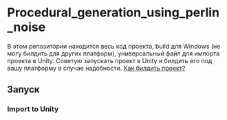 # Procedural_generation_using_perlin_noise
В этом репозитории находится весь код проекта, build для Windows (не могу билдить для других платформ), универсальный файл для импорта проекта в Unity.
Советую запускать проект в Unity и билдить его под вашу платформу в случае надобности. [Как билдить проект?](https://blog.terresquall.com/2023/07/how-to-export-your-unity-project-onto-exe-windows/)
## Запуск 
### Import to Unity

